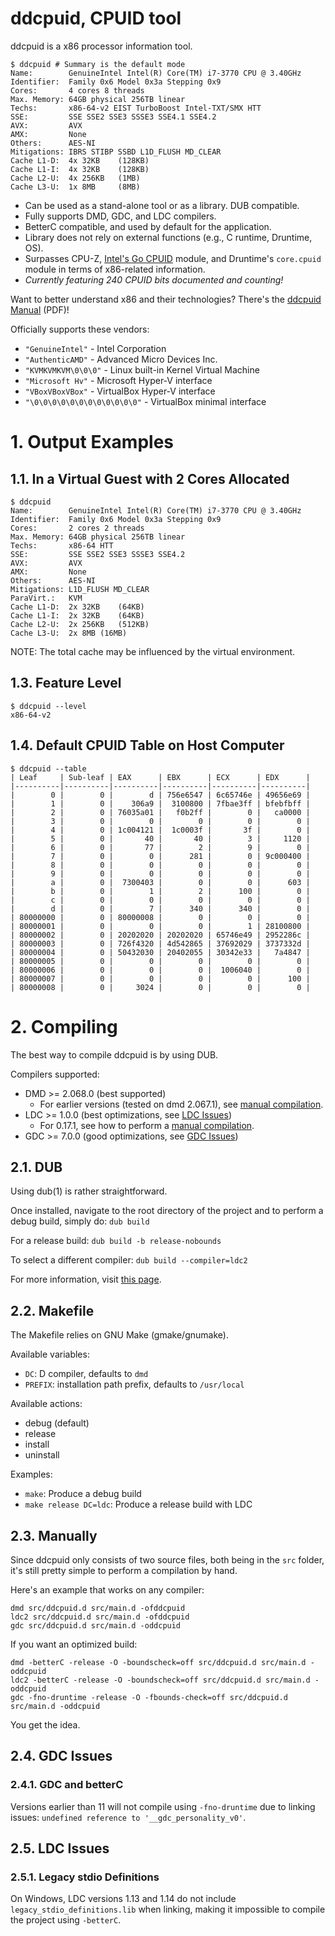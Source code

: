 # ddcpuid, CPUID tool

ddcpuid is a x86 processor information tool.

```shell
$ ddcpuid # Summary is the default mode
Name:        GenuineIntel Intel(R) Core(TM) i7-3770 CPU @ 3.40GHz
Identifier:  Family 0x6 Model 0x3a Stepping 0x9
Cores:       4 cores 8 threads
Max. Memory: 64GB physical 256TB linear
Techs:       x86-64-v2 EIST TurboBoost Intel-TXT/SMX HTT
SSE:         SSE SSE2 SSE3 SSSE3 SSE4.1 SSE4.2
AVX:         AVX
AMX:         None
Others:      AES-NI
Mitigations: IBRS STIBP SSBD L1D_FLUSH MD_CLEAR
Cache L1-D:  4x 32KB    (128KB)
Cache L1-I:  4x 32KB    (128KB)
Cache L2-U:  4x 256KB   (1MB)
Cache L3-U:  1x 8MB     (8MB)
```

- Can be used as a stand-alone tool or as a library. DUB compatible.
- Fully supports DMD, GDC, and LDC compilers.
- BetterC compatible, and used by default for the application.
- Library does not rely on external functions (e.g., C runtime, Druntime, OS).
- Surpasses CPU-Z, [Intel's Go CPUID](https://github.com/intel-go/cpuid/) module, and Druntime's `core.cpuid` module in terms of x86-related information.
- _Currently featuring 240 CPUID bits documented and counting!_

Want to better understand x86 and their technologies? There's the
[ddcpuid Manual](https://dd86k.space/docs/ddcpuid-manual.pdf) (PDF)!

Officially supports these vendors:
- `"GenuineIntel"` - Intel Corporation
- `"AuthenticAMD"` - Advanced Micro Devices Inc.
- `"KVMKVMKVM\0\0\0"` - Linux built-in Kernel Virtual Machine
- `"Microsoft Hv"` - Microsoft Hyper-V interface
- `"VBoxVBoxVBox"` - VirtualBox Hyper-V interface
- `"\0\0\0\0\0\0\0\0\0\0\0\0"` - VirtualBox minimal interface

# 1. Output Examples

## 1.1. In a Virtual Guest with 2 Cores Allocated

```shell
$ ddcpuid
Name:        GenuineIntel Intel(R) Core(TM) i7-3770 CPU @ 3.40GHz
Identifier:  Family 0x6 Model 0x3a Stepping 0x9
Cores:       2 cores 2 threads
Max. Memory: 64GB physical 256TB linear
Techs:       x86-64 HTT
SSE:         SSE SSE2 SSE3 SSSE3 SSE4.2
AVX:         AVX
AMX:         None
Others:      AES-NI
Mitigations: L1D_FLUSH MD_CLEAR
ParaVirt.:   KVM
Cache L1-D:  2x 32KB	(64KB)
Cache L1-I:  2x 32KB	(64KB)
Cache L2-U:  2x 256KB	(512KB)
Cache L3-U:  2x 8MB	(16MB)
```

NOTE: The total cache may be influenced by the virtual environment.

## 1.3. Feature Level

```
$ ddcpuid --level
x86-64-v2
```

## 1.4. Default CPUID Table on Host Computer

```
$ ddcpuid --table
| Leaf     | Sub-leaf | EAX      | EBX      | ECX      | EDX      |
|----------|----------|----------|----------|----------|----------|
|        0 |        0 |        d | 756e6547 | 6c65746e | 49656e69 |
|        1 |        0 |    306a9 |  3100800 | 7fbae3ff | bfebfbff |
|        2 |        0 | 76035a01 |   f0b2ff |        0 |   ca0000 |
|        3 |        0 |        0 |        0 |        0 |        0 |
|        4 |        0 | 1c004121 |  1c0003f |       3f |        0 |
|        5 |        0 |       40 |       40 |        3 |     1120 |
|        6 |        0 |       77 |        2 |        9 |        0 |
|        7 |        0 |        0 |      281 |        0 | 9c000400 |
|        8 |        0 |        0 |        0 |        0 |        0 |
|        9 |        0 |        0 |        0 |        0 |        0 |
|        a |        0 |  7300403 |        0 |        0 |      603 |
|        b |        0 |        1 |        2 |      100 |        0 |
|        c |        0 |        0 |        0 |        0 |        0 |
|        d |        0 |        7 |      340 |      340 |        0 |
| 80000000 |        0 | 80000008 |        0 |        0 |        0 |
| 80000001 |        0 |        0 |        0 |        1 | 28100800 |
| 80000002 |        0 | 20202020 | 20202020 | 65746e49 | 2952286c |
| 80000003 |        0 | 726f4320 | 4d542865 | 37692029 | 3737332d |
| 80000004 |        0 | 50432030 | 20402055 | 30342e33 |   7a4847 |
| 80000005 |        0 |        0 |        0 |        0 |        0 |
| 80000006 |        0 |        0 |        0 |  1006040 |        0 |
| 80000007 |        0 |        0 |        0 |        0 |      100 |
| 80000008 |        0 |     3024 |        0 |        0 |        0 |
```

# 2. Compiling

The best way to compile ddcpuid is by using DUB.

Compilers supported:
- DMD >= 2.068.0 (best supported)
  - For earlier versions (tested on dmd 2.067.1), see [manual compilation](#23-manually).
- LDC >= 1.0.0 (best optimizations, see [LDC Issues](#25-ldc-issues))
  - For 0.17.1, see how to perform a [manual compilation](#23-manually).
- GDC >= 7.0.0 (good optimizations, see [GDC Issues](#24-gdc-issues))

## 2.1. DUB

Using dub(1) is rather straightforward.

Once installed, navigate to the root directory of the project and to perform a
debug build, simply do: `dub build`

For a release build: `dub build -b release-nobounds`

To select a different compiler: `dub build --compiler=ldc2`

For more information, visit [this page](https://dub.pm/commandline.html).

## 2.2. Makefile

The Makefile relies on GNU Make (gmake/gnumake).

Available variables:
- `DC`: D compiler, defaults to `dmd`
- `PREFIX`: installation path prefix, defaults to `/usr/local`

Available actions:
- debug (default)
- release
- install
- uninstall

Examples:
- `make`: Produce a debug build
- `make release DC=ldc`: Produce a release build with LDC

## 2.3. Manually

Since ddcpuid only consists of two source files, both being in the `src`
folder, it's still pretty simple to perform a compilation by hand.

Here's an example that works on any compiler:
```
dmd src/ddcpuid.d src/main.d -ofddcpuid
ldc2 src/ddcpuid.d src/main.d -ofddcpuid
gdc src/ddcpuid.d src/main.d -oddcpuid
```

If you want an optimized build:
```
dmd -betterC -release -O -boundscheck=off src/ddcpuid.d src/main.d -oddcpuid
ldc2 -betterC -release -O -boundscheck=off src/ddcpuid.d src/main.d -oddcpuid
gdc -fno-druntime -release -O -fbounds-check=off src/ddcpuid.d src/main.d -oddcpuid
```

You get the idea.

## 2.4. GDC Issues

### 2.4.1. GDC and betterC

Versions earlier than 11 will not compile using `-fno-druntime` due to linking
issues: `undefined reference to '__gdc_personality_v0'`.

## 2.5. LDC Issues

### 2.5.1. Legacy stdio Definitions

On Windows, LDC versions 1.13 and 1.14 do not include
`legacy_stdio_definitions.lib` when linking, making it impossible to compile
the project using `-betterC`.
